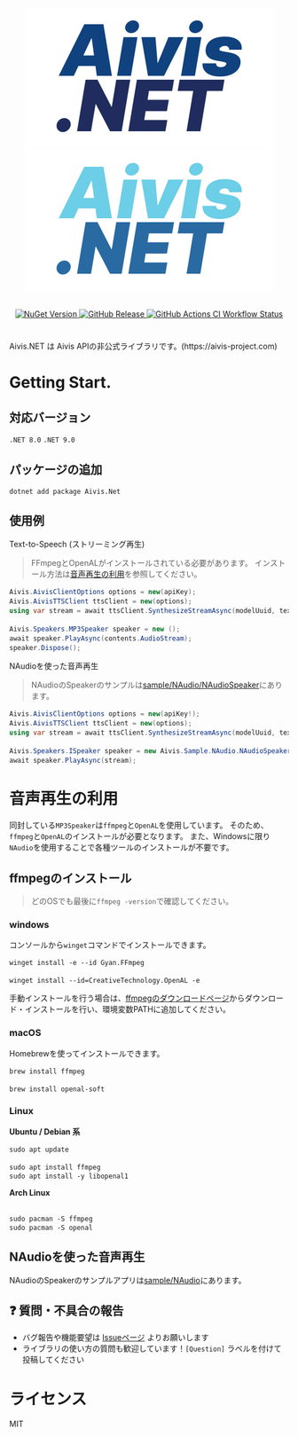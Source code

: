 <div align="center">

  ![Aivis.NET Logo](/docs/logo_dark.svg#gh-light-mode-only)
  ![Aivis.NET Logo](/docs/logo_light.svg#gh-dark-mode-only)

  <br/>

  <a href="https://www.nuget.org/packages/Aivis.Net">
    <img alt="NuGet Version" src="https://img.shields.io/nuget/v/Aivis.Net">
  </a>

  <a href="https://github.com/Atoyr/Aivis-net/releases">
    <img alt="GitHub Release" src="https://img.shields.io/github/v/release/Atoyr/Aivis-net">
  </a>

  <a href="https://github.com/Atoyr/Aivis-net/actions/workflows/ci.yml">
    <img alt="GitHub Actions CI Workflow Status" src="https://img.shields.io/github/actions/workflow/status/Atoyr/Aivis-net/ci.yml">
  </a>

  #

</div>
Aivis.NET は Aivis APIの非公式ライブラリです。(https://aivis-project.com)



# Getting Start.

## 対応バージョン
`.NET 8.0`
`.NET 9.0`

## パッケージの追加


``` 
dotnet add package Aivis.Net
```

## 使用例

Text-to-Speech (ストリーミング再生)
> FFmpegとOpenALがインストールされている必要があります。
> インストール方法は[音声再生の利用](#音声再生の利用)を参照してください。
``` C#
Aivis.AivisClientOptions options = new(apiKey);
Aivis.AivisTTSClient ttsClient = new(options);
using var stream = await ttsClient.SynthesizeStreamAsync(modelUuid, text);

Aivis.Speakers.MP3Speaker speaker = new ();
await speaker.PlayAsync(contents.AudioStream);
speaker.Dispose();
```


NAudioを使った音声再生
> NAudioのSpeakerのサンプルは[sample/NAudio/NAudioSpeaker](./sample/NAudio/NAudioSpeaker.cs)にあります。
``` C#
Aivis.AivisClientOptions options = new(apiKey!);
Aivis.AivisTTSClient ttsClient = new(options);
using var stream = await ttsClient.SynthesizeStreamAsync(modelUuid, text);

Aivis.Speakers.ISpeaker speaker = new Aivis.Sample.NAudio.NAudioSpeaker();
await speaker.PlayAsync(stream);
```

# 音声再生の利用
同封している`MP3Speaker`は`ffmpeg`と`OpenAL`を使用しています。
そのため、`ffmpeg`と`OpenAL`のインストールが必要となります。
また、Windowsに限り`NAudio`を使用することで各種ツールのインストールが不要です。

## ffmpegのインストール
> どのOSでも最後に`ffmpeg -version`で確認してください。

### windows
コンソールから`winget`コマンドでインストールできます。
```
winget install -e --id Gyan.FFmpeg

winget install --id=CreativeTechnology.OpenAL -e
```

手動インストールを行う場合は、[ffmpegのダウンロードページ](https://ffmpeg.org/download.html#build-windows)からダウンロード・インストールを行い、環境変数PATHに追加してください。

### macOS
Homebrewを使ってインストールできます。
```
brew install ffmpeg

brew install openal-soft
```

### Linux

**Ubuntu / Debian 系**
```
sudo apt update

sudo apt install ffmpeg
sudo apt install -y libopenal1
```

**Arch Linux**
```

sudo pacman -S ffmpeg
sudo pacman -S openal
```

## NAudioを使った音声再生
NAudioのSpeakerのサンプルアプリは[sample/NAudio](./sample/NAudio)にあります。

## ❓ 質問・不具合の報告

- バグ報告や機能要望は [Issueページ](https://github.com/Atoyr/Aivis-net/issues) よりお願いします
- ライブラリの使い方の質問も歓迎しています！`[Question]` ラベルを付けて投稿してください

# ライセンス
MIT
